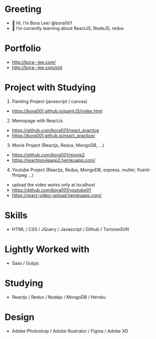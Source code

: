 # Greeting
- 👋 Hi, I’m Bora Lee/ @bora001
- 🌱 I’m currently learning about ReactJS, NodeJS, redux

# Portfolio
- http://bora--lee.com/
- http://bora--lee.com/old

# Project with Studying 
1. Painting Project (javascript / canvas)
- https://bora001.github.io/paintJS/index.html

2. Memopage with ReactJs
- https://github.com/bora001/react_practice
- https://bora001.github.io/react_practice/

3. Movie Project (Reactjs, Redux, MongoDB, ...)
- https://github.com/bora001/movie2
- https://reactmovieapp2.herokuapp.com/

4. Youtube Project (Reactjs, Redux, MongoDB, express, multer, fluent-ffmpeg ...)
- upload the video works only at localhost
- https://github.com/bora001/youtube01
- https://react-video-upload.herokuapp.com/

# Skills
- HTML / CSS / JQuery / Javascript / Github / TortoiseSVN  

# Lightly Worked with
- Sass / Gulpjs

# Studying
- Reactjs / Redux / Nodejs / MongoDB / Heroku 

# Design
- Adobe Photoshop / Adobe Illustrator / Figma / Adobe XD
